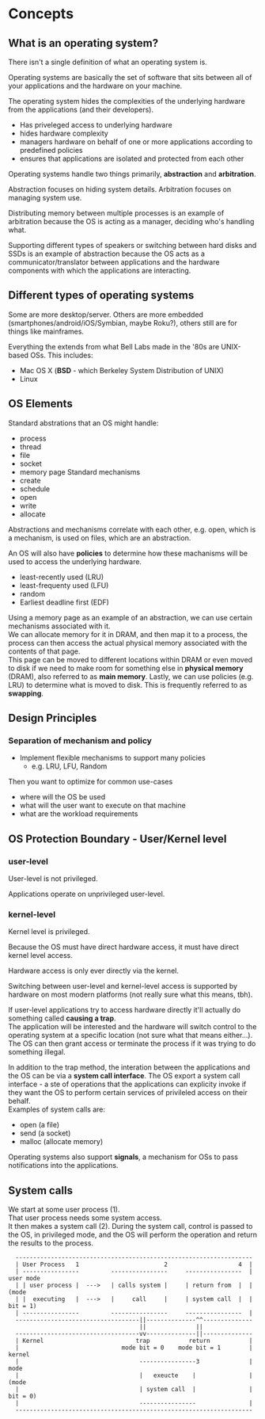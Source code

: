 # Concepts

## What is an operating system?

There isn't a single definition of what an operating system is.

Operating systems are basically the set of software that sits between all of your applications and the hardware on your
machine.

The operating system hides the complexities of the underlying hardware from the applications (and their developers).

* Has priveleged access to underlying hardware
* hides hardware complexity
* managers hardware on behalf of one or more applications according to predefined policies
* ensures that applications are isolated and protected from each other

Operating systems handle two things primarily, **abstraction** and **arbitration**.

Abstraction focuses on hiding system details. Arbitration focuses on managing system use.

Distributing memory between multiple processes is an example of arbitration because the OS is acting as a manager,
deciding who's handling what.

Supporting different types of speakers or switching between hard disks and SSDs is an example of abstraction because the
OS acts as a communicator/translator between applications and the hardware components with which the applications are
interacting.

## Different types of operating systems

Some are more desktop/server. Others are more embedded (smartphones/android/iOS/Symbian, maybe Roku?), others still are for things like mainframes.  

Everything the extends from what Bell Labs made in the '80s are UNIX-based OSs. This includes:
* Mac OS X (**BSD** - which Berkeley System Distribution of UNIX)
* Linux

## OS Elements

Standard abstrations that an OS might handle:
* process
* thread
* file
* socket
* memory page
Standard mechanisms
* create
* schedule
* open
* write
* allocate

Abstractions and mechanisms correlate with each other, e.g. open, which is a mechanism, is used on files, which are an
abstraction. 

An OS will also have **policies** to determine how these machanisms will be used to access the underlying hardware.
* least-recently used (LRU)
* least-frequenty used (LFU)
* random
* Earliest deadline first (EDF)


Using a memory page as an example of an abstraction, we can use certain mechanisms associated with it.  
We can allocate memory for it in DRAM, and then map it to a process, the process can then access the actual physical
memory associated with the contents of that page.  
This page can be moved to different locations within DRAM or even moved to disk if we need to make room for something
else in **physical memory** (DRAM), also referred to as **main memory**.
Lastly, we can use policies (e.g. LRU) to determine what is moved to disk. This is frequently referred to as
**swapping**. 

## Design Principles

### Separation of mechanism and policy

* Implement flexible mechanisms to support many policies
    * e.g. LRU, LFU, Random

Then you want to optimize for common use-cases
* where will the OS be used
* what will the user want to execute on that machine
* what are the workload requirements


## OS Protection Boundary - User/Kernel level

### user-level

User-level is not privileged.

Applications operate on unprivileged user-level. 

### kernel-level

Kernel level is privileged.

Because the OS must have direct hardware access, it must have direct kernel level access. 

Hardware access is only ever directly via the kernel. 



Switching between user-level and kernel-level access is supported by hardware on most modern platforms (not really sure
what this means, tbh).

If user-level applications try to access hardware directly it'll actually do something called **causing a trap**.  
The application will be interested and the hardware will switch control to the operating system at a specific location
(not sure what that means either...).  
The OS can then grant access or terminate the process if it was trying to do something illegal.  

In addition to the trap method, the interation between the applications and the OS can be via a **system call
interface**. The OS export a system call interface - a ste of operations that the applications can explicity invoke if
they want the OS to perform certain services of privileled access on their behalf.  
Examples of system calls are:
* open (a file)
* send (a socket)
* malloc (allocate memory)


Operating systems also support **signals**, a mechanism for OSs to pass notifications into the applications. 

## System calls

We start at some user process (1).  
That user process needs some system access.  
It then makes a system call (2). 
During the system call, control is passed to the OS, in privileged mode, and the OS
will perform the operation and return the results to the process. 

```
  -------------------------------------------------------------------
  | User Process   1                        2                    4  |
  | ----------------         ----------------     ----------------  |  user mode 
  | | user process |  --->   | calls system |     | return from  |  |  (mode
  | |  executing   |  --->   |     call     |     | system call  |  |  bit = 1)
  | ----------------         ----------------     ----------------  |
  -----------------------------------||--------------^^--------------
                                     ||              ||
  -----------------------------------vv--------------||--------------
  | Kernel                          trap           return           |
  |                             mode bit = 0    mode bit = 1        |  kernel
  |                                  ----------------3              |  mode
  |                                  |   exeucte    |               |  (mode
  |                                  | system call  |               |  bit = 0)
  |                                  ----------------               |
  -------------------------------------------------------------------
```



